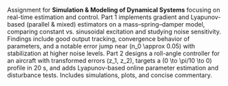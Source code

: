 
Assignment for **Simulation & Modeling of Dynamical Systems** focusing on real-time estimation and control. Part 1 implements gradient and Lyapunov-based (parallel & mixed) estimators on a mass–spring–damper model, comparing constant vs. sinusoidal excitation and studying noise sensitivity.  Findings include good output tracking, convergence behavior of parameters, and a notable error jump near (n_0 \approx 0.05) with stabilization at higher noise levels.  Part 2 designs a roll-angle controller for an aircraft with transformed errors (z_1, z_2), targets a (0 \to \pi/10 \to 0) profile in 20 s, and adds Lyapunov-based online parameter estimation and disturbance tests.  Includes simulations, plots, and concise commentary. 



